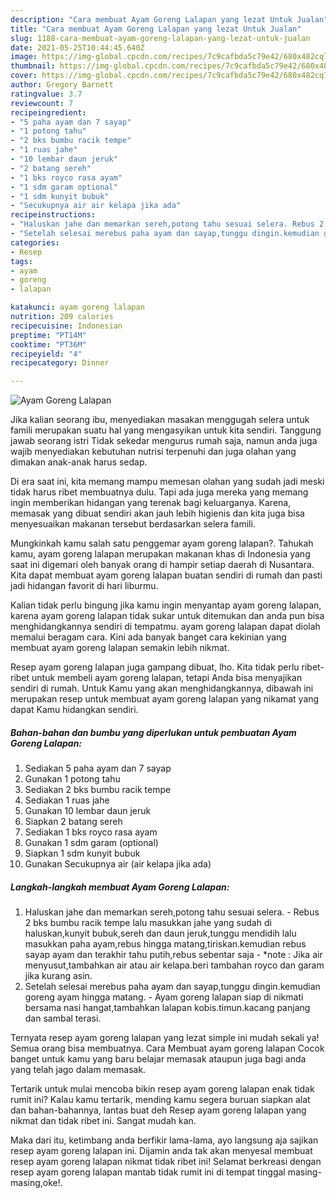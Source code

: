 ```yaml
---
description: "Cara membuat Ayam Goreng Lalapan yang lezat Untuk Jualan"
title: "Cara membuat Ayam Goreng Lalapan yang lezat Untuk Jualan"
slug: 1188-cara-membuat-ayam-goreng-lalapan-yang-lezat-untuk-jualan
date: 2021-05-25T10:44:45.640Z
image: https://img-global.cpcdn.com/recipes/7c9cafbda5c79e42/680x482cq70/ayam-goreng-lalapan-foto-resep-utama.jpg
thumbnail: https://img-global.cpcdn.com/recipes/7c9cafbda5c79e42/680x482cq70/ayam-goreng-lalapan-foto-resep-utama.jpg
cover: https://img-global.cpcdn.com/recipes/7c9cafbda5c79e42/680x482cq70/ayam-goreng-lalapan-foto-resep-utama.jpg
author: Gregory Barnett
ratingvalue: 3.7
reviewcount: 7
recipeingredient:
- "5 paha ayam dan 7 sayap"
- "1 potong tahu"
- "2 bks bumbu racik tempe"
- "1 ruas jahe"
- "10 lembar daun jeruk"
- "2 batang sereh"
- "1 bks royco rasa ayam"
- "1 sdm garam optional"
- "1 sdm kunyit bubuk"
- "Secukupnya air air kelapa jika ada"
recipeinstructions:
- "Haluskan jahe dan memarkan sereh,potong tahu sesuai selera. Rebus 2 bks bumbu racik tempe lalu masukkan jahe yang sudah di haluskan,kunyit bubuk,sereh dan daun jeruk,tunggu mendidih lalu masukkan paha ayam,rebus hingga matang,tiriskan.kemudian rebus sayap ayam dan terakhir tahu putih,rebus sebentar saja  *note : Jika air menyusut,tambahkan air atau air kelapa.beri tambahan royco dan garam jika kurang asin."
- "Setelah selesai merebus paha ayam dan sayap,tunggu dingin.kemudian goreng ayam hingga matang. Ayam goreng lalapan siap di nikmati bersama nasi hangat,tambahkan lalapan kobis.timun.kacang panjang dan sambal terasi."
categories:
- Resep
tags:
- ayam
- goreng
- lalapan

katakunci: ayam goreng lalapan 
nutrition: 209 calories
recipecuisine: Indonesian
preptime: "PT14M"
cooktime: "PT36M"
recipeyield: "4"
recipecategory: Dinner

---
```



![Ayam Goreng Lalapan](https://img-global.cpcdn.com/recipes/7c9cafbda5c79e42/680x482cq70/ayam-goreng-lalapan-foto-resep-utama.jpg)

Jika kalian seorang ibu, menyediakan masakan menggugah selera untuk famili merupakan suatu hal yang mengasyikan untuk kita sendiri. Tanggung jawab seorang istri Tidak sekedar mengurus rumah saja, namun anda juga wajib menyediakan kebutuhan nutrisi terpenuhi dan juga olahan yang dimakan anak-anak harus sedap.

Di era  saat ini, kita memang mampu memesan olahan yang sudah jadi meski tidak harus ribet membuatnya dulu. Tapi ada juga mereka yang memang ingin memberikan hidangan yang terenak bagi keluarganya. Karena, memasak yang dibuat sendiri akan jauh lebih higienis dan kita juga bisa menyesuaikan makanan tersebut berdasarkan selera famili. 



Mungkinkah kamu salah satu penggemar ayam goreng lalapan?. Tahukah kamu, ayam goreng lalapan merupakan makanan khas di Indonesia yang saat ini digemari oleh banyak orang di hampir setiap daerah di Nusantara. Kita dapat membuat ayam goreng lalapan buatan sendiri di rumah dan pasti jadi hidangan favorit di hari liburmu.

Kalian tidak perlu bingung jika kamu ingin menyantap ayam goreng lalapan, karena ayam goreng lalapan tidak sukar untuk ditemukan dan anda pun bisa menghidangkannya sendiri di tempatmu. ayam goreng lalapan dapat diolah memalui beragam cara. Kini ada banyak banget cara kekinian yang membuat ayam goreng lalapan semakin lebih nikmat.

Resep ayam goreng lalapan juga gampang dibuat, lho. Kita tidak perlu ribet-ribet untuk membeli ayam goreng lalapan, tetapi Anda bisa menyajikan sendiri di rumah. Untuk Kamu yang akan menghidangkannya, dibawah ini merupakan resep untuk membuat ayam goreng lalapan yang nikamat yang dapat Kamu hidangkan sendiri.

<!--inarticleads1-->

##### Bahan-bahan dan bumbu yang diperlukan untuk pembuatan Ayam Goreng Lalapan:

1. Sediakan 5 paha ayam dan 7 sayap
1. Gunakan 1 potong tahu
1. Sediakan 2 bks bumbu racik tempe
1. Sediakan 1 ruas jahe
1. Gunakan 10 lembar daun jeruk
1. Siapkan 2 batang sereh
1. Sediakan 1 bks royco rasa ayam
1. Gunakan 1 sdm garam (optional)
1. Siapkan 1 sdm kunyit bubuk
1. Gunakan Secukupnya air (air kelapa jika ada)




<!--inarticleads2-->

##### Langkah-langkah membuat Ayam Goreng Lalapan:

1. Haluskan jahe dan memarkan sereh,potong tahu sesuai selera. - Rebus 2 bks bumbu racik tempe lalu masukkan jahe yang sudah di haluskan,kunyit bubuk,sereh dan daun jeruk,tunggu mendidih lalu masukkan paha ayam,rebus hingga matang,tiriskan.kemudian rebus sayap ayam dan terakhir tahu putih,rebus sebentar saja  - *note : Jika air menyusut,tambahkan air atau air kelapa.beri tambahan royco dan garam jika kurang asin.
1. Setelah selesai merebus paha ayam dan sayap,tunggu dingin.kemudian goreng ayam hingga matang. - Ayam goreng lalapan siap di nikmati bersama nasi hangat,tambahkan lalapan kobis.timun.kacang panjang dan sambal terasi.




Ternyata resep ayam goreng lalapan yang lezat simple ini mudah sekali ya! Semua orang bisa membuatnya. Cara Membuat ayam goreng lalapan Cocok banget untuk kamu yang baru belajar memasak ataupun juga bagi anda yang telah jago dalam memasak.

Tertarik untuk mulai mencoba bikin resep ayam goreng lalapan enak tidak rumit ini? Kalau kamu tertarik, mending kamu segera buruan siapkan alat dan bahan-bahannya, lantas buat deh Resep ayam goreng lalapan yang nikmat dan tidak ribet ini. Sangat mudah kan. 

Maka dari itu, ketimbang anda berfikir lama-lama, ayo langsung aja sajikan resep ayam goreng lalapan ini. Dijamin anda tak akan menyesal membuat resep ayam goreng lalapan nikmat tidak ribet ini! Selamat berkreasi dengan resep ayam goreng lalapan mantab tidak rumit ini di tempat tinggal masing-masing,oke!.


